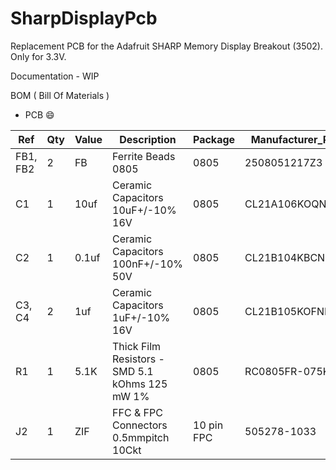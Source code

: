 # SharpDisplayPcb


Replacement PCB for the Adafruit SHARP Memory Display Breakout (3502). Only for 3.3V.


Documentation - WIP

BOM ( Bill Of Materials )
- PCB 😄



| Ref | Qty | Value  | Description                       | Package | Manufacturer_Part | Mouser_Part          | 
------------|----------|--------|-----------------------------------|---------|-------------------|----------------------|
| FB1, FB2  |    2     |   FB   |  Ferrite Beads 0805               | 0805    | 2508051217Z3      | 623-2508051217Z3     |
| C1        |    1     |  10uf  | Ceramic Capacitors 10uF+/-10% 16V | 0805    |  CL21A106KOQNNNG  |  187-CL21A106KOQNNNG |
| C2        |    1     | 0.1uf  | Ceramic Capacitors 100nF+/-10% 50V  | 0805    |  CL21B104KBCNNNC   |  187-CL21B104KBCNNNC  |
| C3, C4    |    2     |  1uf   | Ceramic Capacitors 1uF+/-10% 16V  | 0805    |  CL21B105KOFNNNF  |  187-CL21B105KOFNNNF |
| R1        |    1     |  5.1K   | Thick Film Resistors - SMD 5.1 kOhms 125 mW 1%   | 0805    |  RC0805FR-075K1L   |  603-RC0805FR-075K1L  |
| J2        |    1     |  ZIF   | FFC & FPC Connectors 0.5mmpitch 10Ckt | 10 pin FPC    |  505278-1033   |  538-505278-1033  |


